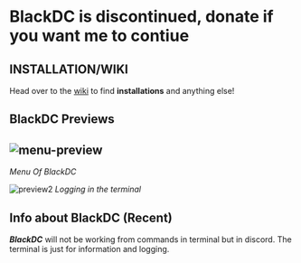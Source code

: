 # BlackDC is discontinued, donate if you want me to contiue

## INSTALLATION/WIKI
Head over to the [wiki](https://github.com/DrkTheDon/BlackDC/wiki) to find **installations** and anything else! 

## BlackDC Previews
![menu-preview](https://user-images.githubusercontent.com/74876947/156923538-699916ed-c902-4544-b066-362d4afb9489.png)
----------------------------------------------------------------------------------------------------------------------
*Menu Of BlackDC*

![preview2](https://user-images.githubusercontent.com/74876947/159160868-e2bd5fac-67b6-46fd-93ed-eb68eee2dcf0.png)
*Logging in the terminal*


## Info about BlackDC (Recent)
***BlackDC*** will not be working from commands in terminal but in discord. The terminal is just for information and logging.
